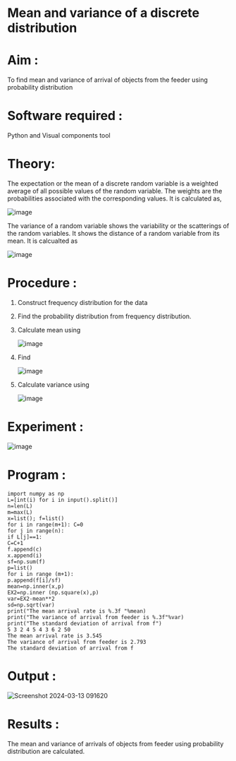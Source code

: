 #  Mean and variance of a discrete  distribution


# Aim : 

To find mean and variance of arrival of objects from the feeder using probability distribution


# Software required :  

Python and Visual components tool

# Theory:

The expectation or the mean of a discrete random variable is a weighted average of all possible
values of the random variable. The weights are the probabilities associated with the corresponding values. 
It is calculated as,

![image](https://user-images.githubusercontent.com/103921593/192938463-e34177f4-f188-48a0-bda2-8f6d1d660ed2.png)

The variance of a random variable shows the variability or the scatterings of the random variables.
It shows the distance of a random variable from its mean. It is calcualted as

![image](https://user-images.githubusercontent.com/103921593/192938695-99fedc01-34d5-4d36-84df-5880e766ed0c.png)


# Procedure :

1. Construct frequency distribution for the data

2. Find the  probability distribution from frequency distribution.

3. Calculate mean using 
   
   ![image](https://user-images.githubusercontent.com/103921593/192940431-03b81777-c54d-4286-b4f4-82dfe7666b4c.png)

4. Find  
   
      ![image](https://user-images.githubusercontent.com/103921593/192940255-2d9dd746-6875-4a6d-877b-6da6cdb96ab1.png)

5.  Calculate variance using 
  
      ![image](https://user-images.githubusercontent.com/103921593/192942852-913550a9-fabe-4a55-b956-0487b18bbd97.png)


# Experiment :

![image](https://user-images.githubusercontent.com/103921593/229993174-5b67e57e-3e01-4ac4-9f83-410a932b22bf.png)

# Program :
```
import numpy as np
L=[int(i) for i in input().split()]
n=len(L)
m=max(L)
x=list(); f=list()
for i in range(m+1): C=0
for j in range(n):
if L[j]==1:
C=C+1
f.append(c)
x.append(i)
sf=np.sum(f)
p=list()
for i in range (m+1):
p.append(f[i]/sf)
mean=np.inner(x,p)
EX2=np.inner (np.square(x),p)
var=EX2-mean**2
sd=np.sqrt(var)
print("The mean arrival rate is %.3f "%mean)
print("The variance of arrival from feeder is %.3f"%var)
print("The standard deviation of arrival from f")
5 3 2 4 5 4 3 6 2 50
The mean arrival rate is 3.545
The variance of arrival from feeder is 2.793
The standard deviation of arrival from f
```


# Output : 
![Screenshot 2024-03-13 091620](https://github.com/ramjan1729/Mean-and-Variance/assets/144980103/51da4368-0ebd-44e2-b477-333aae72013f)

# Results :
The mean and variance of arrivals of objects from feeder using probability distribution are calculated.

